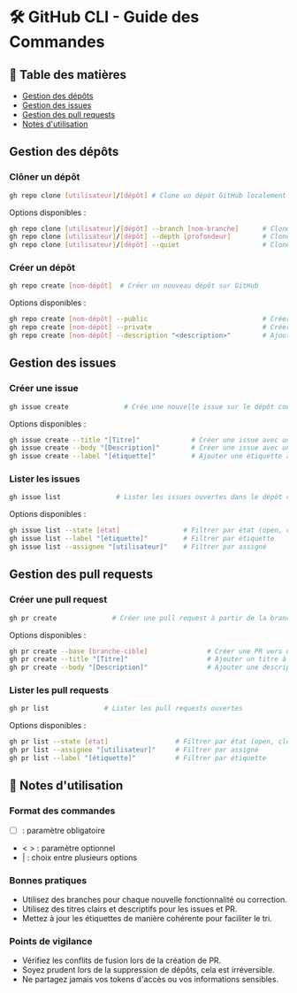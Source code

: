 # 🛠 GitHub CLI - Guide des Commandes

## 📑 Table des matières

- [Gestion des dépôts](#gestion-des-dépôts)
- [Gestion des issues](#gestion-des-issues)
- [Gestion des pull requests](#gestion-des-pull-requests)
- [Notes d'utilisation](#notes-dutilisation)

## Gestion des dépôts

### Clôner un dépôt

```bash
gh repo clone [utilisateur]/[dépôt] # Clone un dépôt GitHub localement sur l'ordinateur
```

Options disponibles :

```bash
gh repo clone [utilisateur]/[dépôt] --branch [nom-branche]      # Clone une branche spécifique du dépôt
gh repo clone [utilisateur]/[dépôt] --depth [profondeur]        # Cloner un dépôt avec un historique d'une certaine profondeur
gh repo clone [utilisateur]/[dépôt] --quiet                     # Cloner sans afficher de sortie
```

### Créer un dépôt

```bash
gh repo create [nom-dépôt]  # Créer un nouveau dépôt sur GitHub
```

Options disponibles :

```bash
gh repo create [nom-dépôt] --public                             # Créer un dépôt public
gh repo create [nom-dépôt] --private                            # Créer un dépôt privé
gh repo create [nom-dépôt] --description "<description>"        # Ajouter une description au dépôt
```

## Gestion des issues

### Créer une issue

```bash
gh issue create              # Crée une nouvelle issue sur le dépôt courant
```

Options disponibles :

```bash
gh issue create --title "[Titre]"             # Créer une issue avec un titre spécifique
gh issue create --body "[Description]"        # Créer une issue avec une description spécifique
gh issue create --label "[étiquette]"         # Ajouter une étiquette à l'issue
```

### Lister les issues

```bash
gh issue list              # Lister les issues ouvertes dans le dépôt courant
```

Options disponibles :

```bash
gh issue list --state [état]                # Filtrer par état (open, closed, etc.)
gh issue list --label "[étiquette]"         # Filtrer par étiquette
gh issue list --assignee "[utilisateur]"    # Filtrer par assigné
```

## Gestion des pull requests

### Créer une pull request

```bash
gh pr create              # Créer une pull request à partir de la branche actuelle
```

Options disponibles :

```bash
gh pr create --base [branche-cible]               # Créer une PR vers une branche spécifique
gh pr create --title "[Titre]"                    # Ajouter un titre à la PR
gh pr create --body "[Description]"               # Ajouter une description à la PR
```

### Lister les pull requests

```bash
gh pr list              # Lister les pull requests ouvertes
```

Options disponibles :

```bash
gh pr list --state [état]                 # Filtrer par état (open, closed, merged)
gh pr list --assignee "[utilisateur]"     # Filtrer par assigné
gh pr list --label "[étiquette]"          # Filtrer par étiquette
```

## 📝 Notes d'utilisation

### Format des commandes

- [ ] : paramètre obligatoire
- < > : paramètre optionnel
- | : choix entre plusieurs options

### Bonnes pratiques

- Utilisez des branches pour chaque nouvelle fonctionnalité ou correction.
- Utilisez des titres clairs et descriptifs pour les issues et PR.
- Mettez à jour les étiquettes de manière cohérente pour faciliter le tri.

### Points de vigilance

- Vérifiez les conflits de fusion lors de la création de PR.
- Soyez prudent lors de la suppression de dépôts, cela est irréversible.
- Ne partagez jamais vos tokens d'accès ou vos informations sensibles.
